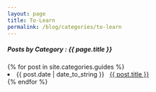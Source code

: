 ```yaml
---
layout: page
title: To-Learn
permalink: /blog/categories/to-learn
---
```

 
<h5> Posts by Category : {{ page.title }} </h5>

<div class="card">
{% for post in site.categories.guides %}
 <li class="category-posts"><span>{{ post.date | date_to_string }}</span> &nbsp; <a href="{{ post.url }}">{{ post.title }}</a></li>
{% endfor %}
</div>